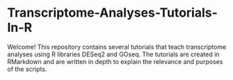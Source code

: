 # Transcriptome-Analyses-Tutorials-In-R
Welcome! This repository contains several tutorials that teach transcriptome analyses using R libraries DESeq2 and GOseq. The tutorials are created in RMarkdown and are written in depth to explain the relevance and purposes of the scripts. 
